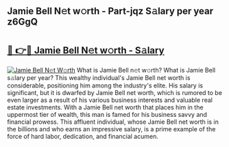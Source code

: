 ## Jamie Bell N𝚎t w𝚘rth - Part-jqz S𝚊lary per year z6GgQ

# <h2><a href="http://gc4qvq1.nevu.top/?p=Jamie+Bell">🔗 👉🔴 Jamie Bell N𝚎t w𝚘rth - S𝚊lary</a></h2>

[![Jamie Bell N𝚎t W𝚘rth](https://i.imgur.com/Oavwk0R.jpeg)](http://gc4qvq1.nevu.top/?p=Jamie+Bell)
What is Jamie Bell n𝚎t w𝚘rth? What is Jamie Bell s𝚊lary per year?
This wealthy individual's Jamie Bell net worth is considerable, positioning him among the industry's elite. His salary is significant, but it is dwarfed by Jamie Bell net worth, which is rumored to be even larger as a result of his various business interests and valuable real estate investments. With a Jamie Bell net worth that places him in the uppermost tier of wealth, this man is famed for his business savvy and financial prowess. This affluent individual, whose Jamie Bell net worth is in the billions and who earns an impressive salary, is a prime example of the force of hard labor, dedication, and financial acumen.
